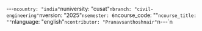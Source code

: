 ﻿---`ncountry: "india"`nuniversity: "cusat"`nbranch: "civil-engineering"`nversion: "2025"`nsemester: 6`ncourse_code: ""`ncourse_title: ""`nlanguage: "english"`ncontributor: "Pranavsanthoshnair"`n---`n
